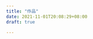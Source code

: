 ```yaml
---
title: "作品"
date: 2021-11-01T20:08:29+08:00
draft: true

---
```


<!-- {{< showcase "主题文档 - 基本概念" "探索 Hugo - DoIt 主题的全部内容和背后的核心概念" "/theme-documentation-basics/featured-image.webp" "/theme-documentation-basics" >}} -->
